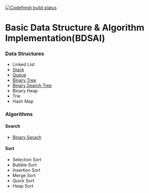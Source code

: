 [![Codefresh build status]( https://g.codefresh.io/api/badges/build?repoOwner=Cokeeeeman&repoName=bdsai&branch=master&pipelineName=bdsai&accountName=cokeeeeman&type=cf-1)]( https://g.codefresh.io/repositories/Cokeeeeman/bdsai/builds?filter=trigger:build;branch:master;service:5af3de09b1d7540001732a10~bdsai)

# Basic Data Structure & Algorithm Implementation(BDSAI)

### Data Structures
- Linked List
- [Stack](./src/data_structures/Stack.js)
- [Queue](./src/data_structures/Queue.js)
- [Binary Tree](./src/data_structures/BinaryTree.js)
- [Binary Search Tree](./src/data_structures/BinarySearchTree.js)
- Binary Heap
- Trie
- Hash Map

### Algorithms
#### Search
- [Binary Serach](./src/algorithms/binarySearch.js)
#### Sort
- Selection Sort
- Bubble Sort
- Insertion Sort
- Merge Sort
- Quick Sort
- Heap Sort